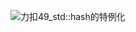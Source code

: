 





![力扣49_std::hash<int>的特例化](https://cdn.acwing.com/media/article/image/2022/01/23/41956_f5e49ee87c-Primer%E7%AC%AC16%E7%AB%A0_%E5%8A%9B%E6%89%A349_hash%E7%9A%84%E7%89%B9%E4%BE%8B%E5%8C%96.png)